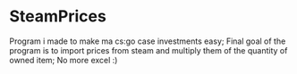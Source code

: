 # SteamPrices
Program i made to make ma cs:go case investments easy;
Final goal of the program is to import prices from steam and multiply them of the quantity of owned item;
No more excel :)
